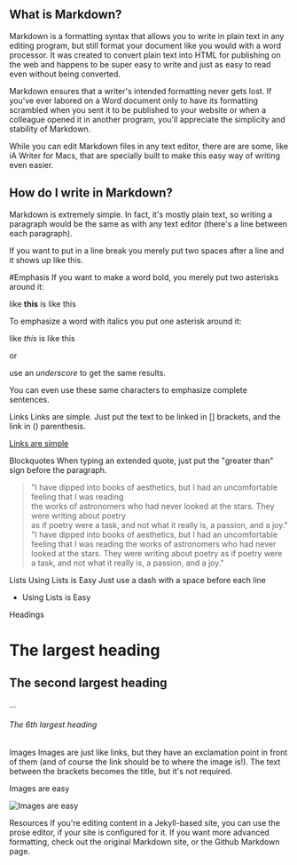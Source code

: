 
## What is Markdown?
Markdown is a formatting syntax that allows you to write in plain text in any editing program, but still format your document like you would with a word processor. It was created to convert plain text into HTML for publishing on the web and happens to be super easy to write and just as easy to read even without being converted.

Markdown ensures that a writer's intended formatting never gets lost. If you've ever labored on a Word document only to have its formatting scrambled when you sent it to be published to your website or when a colleague opened it in another program, you'll appreciate the simplicity and stability of Markdown.

While you can edit Markdown files in any text editor, there are are some, like iA Writer for Macs, that are specially built to make this easy way of writing even easier.

## How do I write in Markdown?
Markdown is extremely simple. In fact, it's mostly plain text, so writing a paragraph would be the same as with any text editor (there's a line between each paragraph).

If you want to put in a line break
you merely put two spaces after a line
and it shows up like this.

#Emphasis
If you want to make a word bold, you merely put two asterisks around it:

like **this** is like this

To emphasize a word with italics you put one asterisk around it:

like *this* is like this

or

use an _underscore_ to get the same results.

You can even use these same characters to emphasize complete sentences.

Links
Links are simple. Just put the text to be linked in [] brackets, and the link in () parenthesis.

[Links are simple](https://www.google.com/search?q=markdown)

Blockquotes
When typing an extended quote, just put the "greater than" sign before the paragraph.

> "I have dipped into books of aesthetics, but I had an uncomfortable feeling that I was reading  
 the works of astronomers who had never looked at the stars. They were writing about poetry  
 as if poetry were a task, and not what it really is, a passion, and a joy."
"I have dipped into books of aesthetics, but I had an uncomfortable feeling that I was reading the works of astronomers who had never looked at the stars. They were writing about poetry as if poetry were a task, and not what it really is, a passion, and a joy."

Lists
Using Lists is Easy
Just use a dash with a space before each line
- Using Lists is Easy

Headings
# The largest heading
## The second largest heading
…
###### The 6th largest heading
Images
Images are just like links, but they have an exclamation point in front of them (and of course the link should be to where the image is!). The text between the brackets becomes the title, but it's not required.

Images are easy

![Images are easy](https://c1.staticflickr.com/3/2835/12680465824_c959772b64_t.jpg)

Resources
If you're editing content in a Jekyll-based site, you can use the prose editor, if your site is configured for it. If you want more advanced formatting, check out the original Markdown site, or the Github Markdown page.
